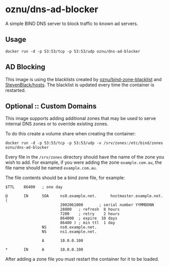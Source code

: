 # oznu/dns-ad-blocker

A simple BIND DNS server to block traffic to known ad servers.

## Usage

```
docker run -d -p 53:53/tcp -p 53:53/udp oznu/dns-ad-blocker
```

## AD Blocking

This image is using the blacklists created by [oznu/bind-zone-blacklist](https://github.com/oznu/bind-zone-blacklist) and [StevenBlack/hosts](https://github.com/StevenBlack/hosts). The blacklist is updated every time the container is restarted.

## Optional :: Custom Domains

This image supports adding additional zones that may be used to serve internal DNS zones or to override existing zones.

To do this create a volume share when creating the container:

```
docker run -d -p 53:53/tcp -p 53:53/udp -v /srv/zones:/etc/bind/zones oznu/dns-ad-blocker
```

Every file in the ```/srv/zones``` directory should have the name of the zone you wish to add.
For example, if you were adding the zone ```example.com.au```, the file name should be named ```example.com.au```.

The file contents should be a bind zone file, for example:

```
$TTL    86400   ; one day

@       IN      SOA     ns0.example.net.      hostmaster.example.net. (
                        2002061000       ; serial number YYMMDDNN
                        28800   ; refresh  8 hours
                        7200    ; retry    2 hours
                        864000  ; expire  10 days
                        86400 ) ; min ttl  1 day
                NS      ns0.example.net.
                NS      ns1.example.net.

                A       10.0.0.100

*       IN      A       10.0.0.100
```

After adding a zone file you must restart the container for it to be loaded.
